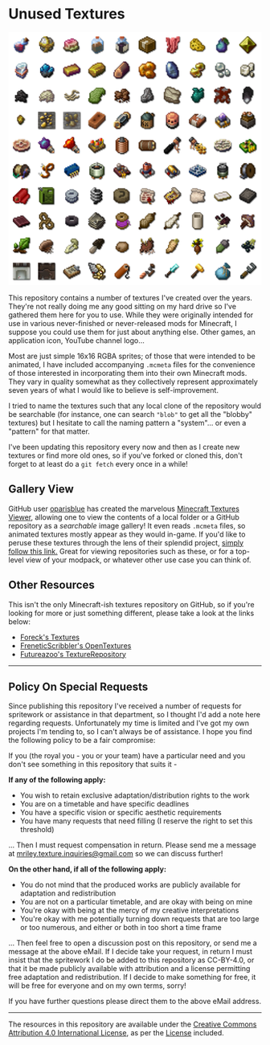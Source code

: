 # Unused Textures

![Sample](samples.png)

This repository contains a number of textures I've created over the years. They're not really doing me any good sitting on my hard drive so I've gathered them here for you to use. While they were originally intended for use in various never-finished or never-released mods for Minecraft, I suppose you could use them for just about anything else. Other games, an application icon, YouTube channel logo...

Most are just simple 16x16 RGBA sprites; of those that were intended to be animated, I have included accompanying `.mcmeta` files for the convenience of those interested in incorporating them into their own Minecraft mods. They vary in quality somewhat as they collectively represent approximately seven years of what I would like to believe is self-improvement.

I tried to name the textures such that any local clone of the repository would be searchable (for instance, one can search `"blob"` to get all the "blobby" textures) but I hesitate to call the naming pattern a "system"... or even a "pattern" for that matter.

I've been updating this repository every now and then as I create new textures or find more old ones, so if you've forked or cloned this, don't forget to at least do a `git fetch` every once in a while!

## Gallery View
GitHub user [oparisblue](https://github.com/oparisblue) has created the marvelous [Minecraft Textures Viewer](https://github.com/oparisblue/minecraft-textures-viewer), allowing one to view the contents of a local folder or a GitHub repository as a *searchable* image gallery! It even reads `.mcmeta` files, so animated textures mostly appear as they would in-game. If you'd like to peruse these textures through the lens of their splendid project, [simply follow this link.](https://oparisblue.github.io/minecraft-textures-viewer/#github/malcolmriley/unused-textures/master) Great for viewing repositories such as these, or for a top-level view of your modpack, or whatever other use case you can think of.

## Other Resources
This isn't the only Minecraft-ish textures repository on GitHub, so if you're looking for more or just something different, please take a look at the links below:

- [Foreck's Textures](https://github.com/Foreck1/foreck-textures)
- [FreneticScribbler's OpenTextures](https://github.com/FreneticScribbler/OpenTextures)
- [Futureazoo's TextureRepository](https://github.com/Futureazoo/TextureRepository)

---
## Policy On Special Requests
Since publishing this repository I've received a number of requests for spritework or assistance in that department, so I thought I'd add a note here regarding requests. Unfortunately my time is limited and I've got my own projects I'm tending to, so I can't always be of assistance. I hope you find the following policy to be a fair compromise:

If you (the royal you - you or your team) have a particular need and you don't see something in this repository that suits it -

**If any of the following apply:**
- You wish to retain exclusive adaptation/distribution rights to the work
- You are on a timetable and have specific deadlines
- You have a specific vision or specific aesthetic requirements
- You have many requests that need filling (I reserve the right to set this threshold)

... Then I must request compensation in return. Please send me a message at mriley.texture.inquiries@gmail.com so we can discuss further!

**On the other hand, if all of the following apply:**
- You do not mind that the produced works are publicly available for adaptation and redistribution
- You are not on a particular timetable, and are okay with being on mine
- You're okay with being at the mercy of my creative interpretations
- You're okay with me potentially turning down requests that are too large or too numerous, and either or both in too short a time frame

... Then feel free to open a discussion post on this repository, or send me a message at the above eMail. If I decide take your request, in return I must insist that the spritework I do be added to this repository as CC-BY-4.0, or that it be made publicly available with attribution and a license permitting free adaptation and redistribution. If I decide to make something for free, it will be free for everyone and on my own terms, sorry!

If you have further questions please direct them to the above eMail address.

---
The resources in this repository are available under the [Creative Commons Attribution 4.0 International License](https://creativecommons.org/licenses/by/4.0/), as per the [License](LICENSE) included.
